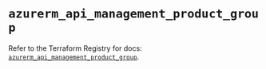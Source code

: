 # `azurerm_api_management_product_group`

Refer to the Terraform Registry for docs: [`azurerm_api_management_product_group`](https://registry.terraform.io/providers/hashicorp/azurerm/4.17.0/docs/resources/api_management_product_group).

